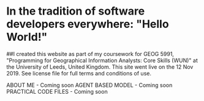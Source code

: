 <h1>In the tradition of software developers everywhere: "Hello World!"</h1>


##I created this website as part of my coursework for GEOG 5991, "Programming for Geographical Information Analysts: Core Skills (WUN)" at the University of Leeds, United Kingdom.  This site went live on the 12 Nov 2019. See license file for full terms and conditions of use.


ABOUT ME - Coming soon
AGENT BASED MODEL - Coming soon
PRACTICAL CODE FILES - Coming soon
